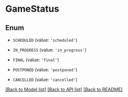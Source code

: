 # GameStatus


## Enum

* `SCHEDULED` (value: `'scheduled'`)

* `IN_PROGRESS` (value: `'in_progress'`)

* `FINAL` (value: `'final'`)

* `POSTPONED` (value: `'postponed'`)

* `CANCELLED` (value: `'cancelled'`)

[[Back to Model list]](../README.md#documentation-for-models) [[Back to API list]](../README.md#documentation-for-api-endpoints) [[Back to README]](../README.md)


